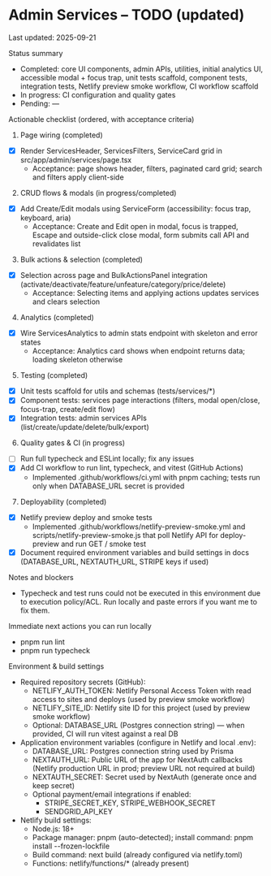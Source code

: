 # Admin Services – TODO (updated)

Last updated: 2025-09-21

Status summary
- Completed: core UI components, admin APIs, utilities, initial analytics UI, accessible modal + focus trap, unit tests scaffold, component tests, integration tests, Netlify preview smoke workflow, CI workflow scaffold
- In progress: CI configuration and quality gates
- Pending: —

Actionable checklist (ordered, with acceptance criteria)

1) Page wiring (completed)
- [x] Render ServicesHeader, ServicesFilters, ServiceCard grid in src/app/admin/services/page.tsx
  - Acceptance: page shows header, filters, paginated card grid; search and filters apply client-side

2) CRUD flows & modals (in progress/completed)
- [x] Add Create/Edit modals using ServiceForm (accessibility: focus trap, keyboard, aria)
  - Acceptance: Create and Edit open in modal, focus is trapped, Escape and outside-click close modal, form submits call API and revalidates list

3) Bulk actions & selection (completed)
- [x] Selection across page and BulkActionsPanel integration (activate/deactivate/feature/unfeature/category/price/delete)
  - Acceptance: Selecting items and applying actions updates services and clears selection

4) Analytics (completed)
- [x] Wire ServicesAnalytics to admin stats endpoint with skeleton and error states
  - Acceptance: Analytics card shows when endpoint returns data; loading skeleton otherwise

5) Testing (completed)
- [x] Unit tests scaffold for utils and schemas (tests/services/*)
- [x] Component tests: services page interactions (filters, modal open/close, focus-trap, create/edit flow)
- [x] Integration tests: admin services APIs (list/create/update/delete/bulk/export)

6) Quality gates & CI (in progress)
- [ ] Run full typecheck and ESLint locally; fix any issues
- [x] Add CI workflow to run lint, typecheck, and vitest (GitHub Actions)
  - Implemented .github/workflows/ci.yml with pnpm caching; tests run only when DATABASE_URL secret is provided

7) Deployability (completed)
- [x] Netlify preview deploy and smoke tests
  - Implemented .github/workflows/netlify-preview-smoke.yml and scripts/netlify-preview-smoke.js that poll Netlify API for deploy-preview and run GET / smoke test
- [x] Document required environment variables and build settings in docs (DATABASE_URL, NEXTAUTH_URL, STRIPE keys if used)

Notes and blockers
- Typecheck and test runs could not be executed in this environment due to execution policy/ACL. Run locally and paste errors if you want me to fix them.

Immediate next actions you can run locally
- pnpm run lint
- pnpm run typecheck

Environment & build settings
- Required repository secrets (GitHub):
  - NETLIFY_AUTH_TOKEN: Netlify Personal Access Token with read access to sites and deploys (used by preview smoke workflow)
  - NETLIFY_SITE_ID: Netlify site ID for this project (used by preview smoke workflow)
  - Optional: DATABASE_URL (Postgres connection string) — when provided, CI will run vitest against a real DB
- Application environment variables (configure in Netlify and local .env):
  - DATABASE_URL: Postgres connection string used by Prisma
  - NEXTAUTH_URL: Public URL of the app for NextAuth callbacks (Netlify production URL in prod; preview URL not required at build)
  - NEXTAUTH_SECRET: Secret used by NextAuth (generate once and keep secret)
  - Optional payment/email integrations if enabled:
    - STRIPE_SECRET_KEY, STRIPE_WEBHOOK_SECRET
    - SENDGRID_API_KEY
- Netlify build settings:
  - Node.js: 18+
  - Package manager: pnpm (auto-detected); install command: pnpm install --frozen-lockfile
  - Build command: next build (already configured via netlify.toml)
  - Functions: netlify/functions/* (already present)
